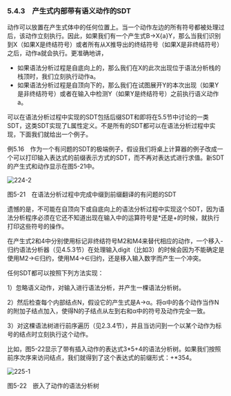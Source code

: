 ### 5.4.3　产生式内部带有语义动作的SDT

动作可以放置在产生式体中的任何位置上。当一个动作左边的所有符号都被处理过后，该动作立刻执行。因此，如果我们有一个产生式B→X{a}Y，那么当我们识别到X（如果X是终结符号）或者所有从X推导出的终结符号（如果X是非终结符号）之后，动作a就会执行。更准确地讲，

- 如果语法分析过程是自底向上的，那么我们在X的此次出现位于语法分析栈的栈顶时，我们立刻执行动作a。
- 如果语法分析过程是自顶向下的，那么我们在试图展开Y的本次出现（如果Y是非终结符号）或者在输入中检测Y（如果Y是终结符号）之前执行语义动作a。

可以在语法分析过程中实现的SDT包括后缀SDT和即将在5.5节中讨论的一类SDT，这类SDT实现了L属性定义。不是所有的SDT都可以在语法分析过程中实现，下面我们就给出一个例子。

例5.16　作为一个有问题的SDT的极端例子，假设我们将桌上计算器的例子改成一个可以打印输入表达式的前缀表示方式的SDT，而不再对表达式进行求值。新SDT的产生式和动作显示在图5-21中。

![224-2](../Images/image04337.jpeg)

图5-21　在语法分析过程中完成中缀到前缀翻译的有问题的SDT

遗憾的是，不可能在自顶向下或自底向上的语法分析过程中实现这个SDT，因为语法分析程序必须在它还不知道出现在输入中的运算符号是*还是+的时候，就执行打印这些符号的操作。

在产生式2和4中分别使用标记非终结符号M2和M4来替代相应的动作，一个移入-归约语法分析器（见4.5.3节）在处理输入digit（比如3）的时候会因为不能确定是使用M2→∈归约，使用M4→∈归约，还是移入输入数字而产生一个冲突。

任何SDT都可以按照下列方法实现：

1）忽略语义动作，对输入进行语法分析，并产生一棵语法分析树。

2）然后检查每个内部结点N，假设它的产生式是A→α。将α中的各个动作当作N的附加子结点加入，使得N的子结点从左到右和α中的符号及动作完全一致。

3）对这棵语法树进行前序遍历（见2.3.4节），并且当访问到一个以某个动作为标号的结点时立刻执行这个动作。

比如，图5-22显示了带有插入动作的表达式3*5+4的语法分析树。如果我们按照前序次序来访问结点，我们就得到了这个表达式的前缀形式：+*354。

![225-1](../Images/image04338.jpeg)

图5-22　嵌入了动作的语法分析树